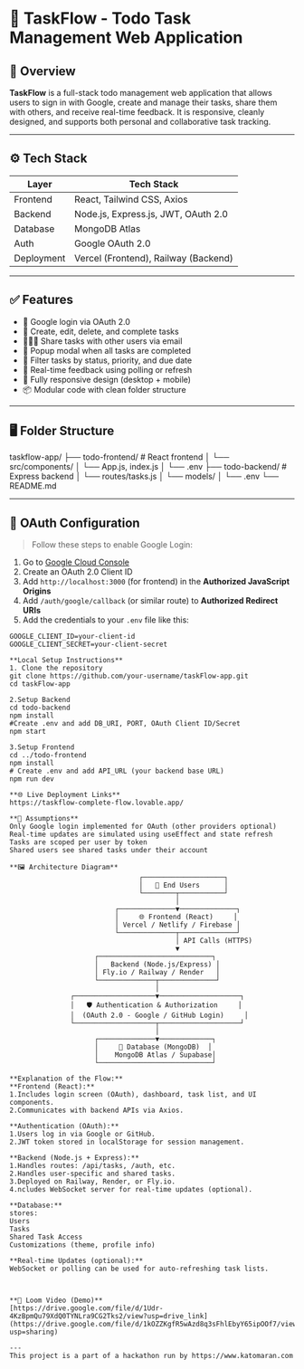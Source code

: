 # 📌 TaskFlow - Todo Task Management Web Application

## 📝 Overview

**TaskFlow** is a full-stack todo management web application that allows users to sign in with Google, create and manage their tasks, share them with others, and receive real-time feedback. It is responsive, cleanly designed, and supports both personal and collaborative task tracking.

---

## ⚙️ Tech Stack

| Layer        | Tech Stack                         |
|--------------|------------------------------------|
| Frontend     | React, Tailwind CSS, Axios         |
| Backend      | Node.js, Express.js, JWT, OAuth 2.0 |
| Database     | MongoDB Atlas                      |
| Auth         | Google OAuth 2.0                   |
| Deployment   | Vercel (Frontend), Railway (Backend) |

---

## ✅ Features

- 🔐 Google login via OAuth 2.0
- 🧾 Create, edit, delete, and complete tasks
- 🧑‍🤝‍🧑 Share tasks with other users via email
- 🎉 Popup modal when all tasks are completed
- 🔎 Filter tasks by status, priority, and due date
- 🔄 Real-time feedback using polling or refresh
- 📱 Fully responsive design (desktop + mobile)
- 📦 Modular code with clean folder structure

---

## 🖥️ Folder Structure

taskflow-app/
├── todo-frontend/ # React frontend
│ └── src/components/
│ └── App.js, index.js
│ └── .env
├── todo-backend/ # Express backend
│ └── routes/tasks.js
│ └── models/
│ └── .env
└── README.md


---

## 🔐 OAuth Configuration

> Follow these steps to enable Google Login:

1. Go to [Google Cloud Console](https://console.cloud.google.com/apis/credentials)
2. Create an OAuth 2.0 Client ID
3. Add `http://localhost:3000` (for frontend) in the **Authorized JavaScript Origins**
4. Add `/auth/google/callback` (or similar route) to **Authorized Redirect URIs**
5. Add the credentials to your `.env` file like this:

```env
GOOGLE_CLIENT_ID=your-client-id
GOOGLE_CLIENT_SECRET=your-client-secret

**Local Setup Instructions**
1. Clone the repository
git clone https://github.com/your-username/taskFlow-app.git
cd taskFlow-app

2.Setup Backend
cd todo-backend
npm install
#Create .env and add DB_URI, PORT, OAuth Client ID/Secret
npm start

3.Setup Frontend
cd ../todo-frontend
npm install
# Create .env and add API_URL (your backend base URL)
npm run dev

**🌐 Live Deployment Links**
https://taskflow-complete-flow.lovable.app/

**🧠 Assumptions**
Only Google login implemented for OAuth (other providers optional)
Real-time updates are simulated using useEffect and state refresh
Tasks are scoped per user by token
Shared users see shared tasks under their account

**🖼️ Architecture Diagram**
                                ┌────────────────────┐
                                │   👤 End Users      │
                                └────────┬───────────┘
                                         │
                          ┌──────────────▼──────────────┐
                          │     🌐 Frontend (React)     │
                          │ Vercel / Netlify / Firebase │
                          └──────────────┬──────────────┘
                                         │ API Calls (HTTPS)
                                         ▼
                     ┌────────────────────────────┐
                     │   Backend (Node.js/Express) │
                     │ Fly.io / Railway / Render   │
                     └──────────────┬──────────────┘
                                    │
               ┌────────────────────▼────────────────────┐
               │   🛡️ Authentication & Authorization     │
               │  (OAuth 2.0 - Google / GitHub Login)     │
               └────────────────────┬────────────────────┘
                                    │
                     ┌──────────────▼─────────────┐
                     │     💾 Database (MongoDB)  │
                     │    MongoDB Atlas / Supabase│
                     └────────────────────────────┘

**Explanation of the Flow:**
**Frontend (React):**
1.Includes login screen (OAuth), dashboard, task list, and UI components.
2.Communicates with backend APIs via Axios.

**Authentication (OAuth):**
1.Users log in via Google or GitHub.
2.JWT token stored in localStorage for session management.

**Backend (Node.js + Express):**
1.Handles routes: /api/tasks, /auth, etc.
2.Handles user-specific and shared tasks.
3.Deployed on Railway, Render, or Fly.io.
4.ncludes WebSocket server for real-time updates (optional).

**Database:**
stores:
Users
Tasks
Shared Task Access
Customizations (theme, profile info)

**Real-time Updates (optional):**
WebSocket or polling can be used for auto-refreshing task lists.



**🎥 Loom Video (Demo)**
[https://drive.google.com/file/d/1Udr-4KzBpmQu79XdQ0TYNLra9CG2Tks2/view?usp=drive_link](https://drive.google.com/file/d/1kOZZKgfR5wAzd8q3sFhlEbyY65ipOOf7/view?usp=sharing)

---
This project is a part of a hackathon run by https://www.katomaran.com
